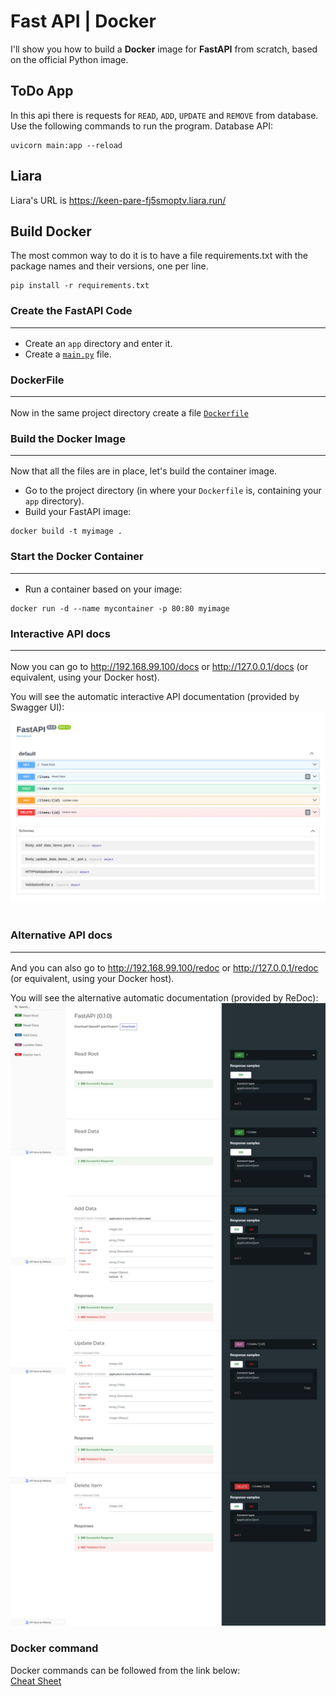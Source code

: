 # Fast API | Docker

I'll show you how to build a **Docker** image for **FastAPI** from scratch, based on the official Python image.

## ToDo App

In this api there is requests for `READ`, `ADD`, `UPDATE` and `REMOVE` from database.<br>
Use the following commands to run the program.
Database API:

```
uvicorn main:app --reload
```

## Liara

Liara's URL is https://keen-pare-fj5smoptv.liara.run/

## Build Docker

The most common way to do it is to have a file requirements.txt with the package names and their versions, one per line.

```
pip install -r requirements.txt
```

### Create the FastAPI Code<hr>

- Create an `app` directory and enter it.
- Create a [`main.py`](https://github.com/SinaHosseini/PyDeployment/blob/1241c133a2705531bc2ab283655c1c494222dfcf/1.5FastAPIDocker/app/main.py) file.

### DockerFile <hr>

Now in the same project directory create a file [`Dockerfile`](https://github.com/SinaHosseini/PyDeployment/blob/4e50ed613a7b8b36830d7a54f275f1ab76a26be2/1.5FastAPIDocker/Dockerfile)

### Build the Docker Image<hr>

Now that all the files are in place, let's build the container image.

- Go to the project directory (in where your `Dockerfile` is, containing your `app` directory).
- Build your FastAPI image:

```
docker build -t myimage .
```

### Start the Docker Container<hr>

- Run a container based on your image:

```
docker run -d --name mycontainer -p 80:80 myimage
```

### Interactive API docs<hr>

Now you can go to http://192.168.99.100/docs or http://127.0.0.1/docs (or equivalent, using your Docker host).

You will see the automatic interactive API documentation (provided by Swagger UI):<br>
![img](images/img1.jpg)<br><br>

### Alternative API docs<hr>

And you can also go to http://192.168.99.100/redoc or http://127.0.0.1/redoc (or equivalent, using your Docker host).

You will see the alternative automatic documentation (provided by ReDoc):
![img2](images/img2.png)

### Docker command

Docker commands can be followed from the link below:<br>
[Cheat Sheet](https://docs.docker.com/get-started/docker_cheatsheet.pdf)
